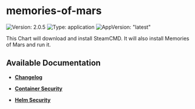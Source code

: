 # memories-of-mars

![Version: 2.0.5](https://img.shields.io/badge/Version-2.0.5-informational?style=flat-square) ![Type: application](https://img.shields.io/badge/Type-application-informational?style=flat-square) ![AppVersion: "latest"](https://img.shields.io/badge/AppVersion-"latest"-informational?style=flat-square)

This Chart will download and install SteamCMD. It will also install Memories of Mars and run it.

## Available Documentation

- [**Changelog**](CHANGELOG)

- [**Container Security**](container-security)

- [**Helm Security**](helm-security)


